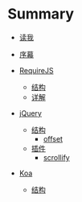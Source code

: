 # Summary

* [读我](README.md)
* [序幕](./prelude.md)

* [RequireJS](./requirejs/introduction.md)
  * [结构](./requirejs/structure.md)
  * [详解](./requirejs/details.md)

* [jQuery](./jquery/introduction.md)
  * [结构]()
    * [offset](./jquery/offset.md)
  * [插件]()
    * [scrollify](./jquery/scrollify.md)

* [Koa](./koa/introduction.md)
  * [结构](./koa/structure.md)
  
